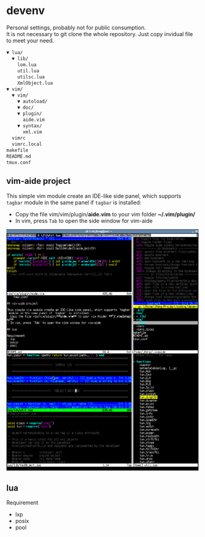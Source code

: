# devenv

Personal settings, probably not for public consumption.\
It is not necessary to git clone the whole repository.
Just copy invidual file to meet your need.

    ▼ lua/
      ▼ lib/
        lom.lua
        util.lua
        utilsc.lua
        XmlObject.lua
    ▼ vim/
      ▼ vim/
        ▼ autoload/
        ▼ doc/
        ▼ plugin/
          aide.vim
        ▼ syntax/
          xml.vim
      vimrc
      vimrc.local
    makefile
    README.md
    tmux.conf

## vim-aide project

This simple vim module create an IDE-like side panel, which supports `tagbar` module in the same panel if `tagbar` is installed:
- Copy the file vim/vim/plugin/**aide.vim** to your vim folder **~/.vim/plugin/**
- In vim, press `Tab` to open the side window for vim-aide

![vim-aide](images/vim-aide.png)

## lua

Requirement
- lxp
- posix
- pool
